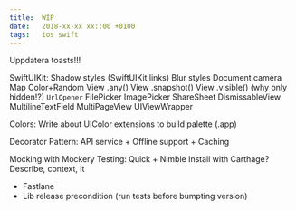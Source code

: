 ```yaml
---
title:  WIP
date:   2018-xx-xx xx::00 +0100
tags:	ios swift
---
```


Uppdatera toasts!!!

SwiftUIKit:
Shadow styles (SwiftUIKit links)
Blur styles
Document camera
Map
Color+Random
View .any()
View .snapshot()
View .visible() (why only hidden!?)
`UrlOpener`
FilePicker
ImagePicker
ShareSheet
DismissableView
MultilineTextField
MultiPageView
UIViewWrapper

Colors:
Write about UIColor extensions to build palette (.app)

Decorator Pattern:
API service + Offline support + Caching

Mocking with Mockery
Testing:
Quick + Nimble
Install with Carthage?
Describe, context, it
+ Fastlane
+ Lib release precondition (run tests before bumpting version)